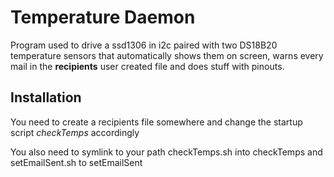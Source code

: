 # Temperature Daemon

Program used to drive a ssd1306 in i2c paired with two DS18B20 temperature sensors that automatically shows them on screen, warns every mail in the **recipients** user created file and does stuff with pinouts.

## Installation

You need to create a recipients file somewhere and change the startup script *checkTemps* accordingly

You also need to symlink to your path checkTemps.sh into checkTemps and setEmailSent.sh to setEmailSent
